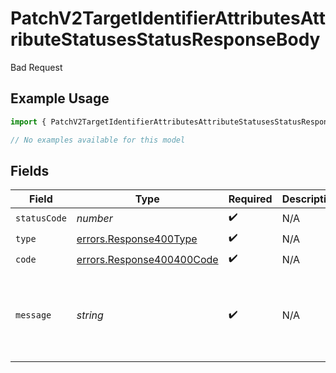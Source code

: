 # PatchV2TargetIdentifierAttributesAttributeStatusesStatusResponseBody

Bad Request

## Example Usage

```typescript
import { PatchV2TargetIdentifierAttributesAttributeStatusesStatusResponseBody } from "attio-js/models/errors";

// No examples available for this model
```

## Fields

| Field                                                                  | Type                                                                   | Required                                                               | Description                                                            | Example                                                                |
| ---------------------------------------------------------------------- | ---------------------------------------------------------------------- | ---------------------------------------------------------------------- | ---------------------------------------------------------------------- | ---------------------------------------------------------------------- |
| `statusCode`                                                           | *number*                                                               | :heavy_check_mark:                                                     | N/A                                                                    |                                                                        |
| `type`                                                                 | [errors.Response400Type](../../models/errors/response400type.md)       | :heavy_check_mark:                                                     | N/A                                                                    |                                                                        |
| `code`                                                                 | [errors.Response400400Code](../../models/errors/response400400code.md) | :heavy_check_mark:                                                     | N/A                                                                    |                                                                        |
| `message`                                                              | *string*                                                               | :heavy_check_mark:                                                     | N/A                                                                    | Cannot find status attribute with status option title "Medium".        |